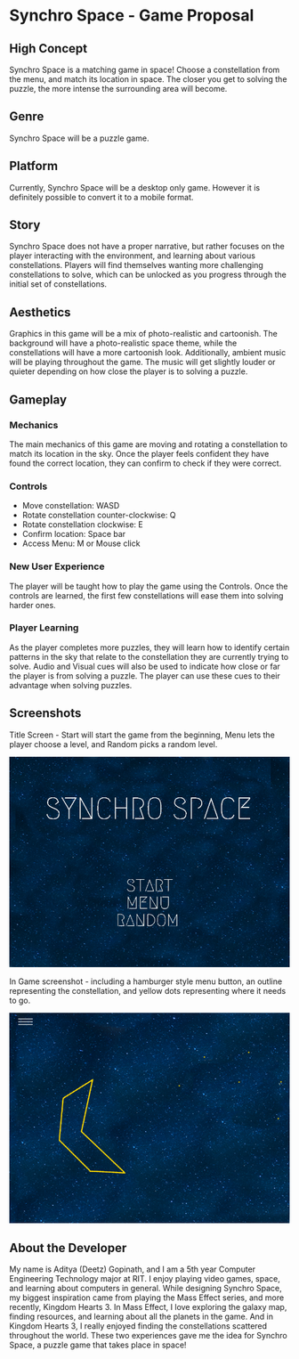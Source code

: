 # Synchro Space - Game Proposal
## High Concept
Synchro Space is a matching game in space! Choose a constellation from the menu, and match its location in space. The closer you get to solving the puzzle, the more intense the surrounding area will become.
## Genre
Synchro Space will be a puzzle game.
## Platform
Currently, Synchro Space will be a desktop only game. However it is definitely possible to convert it to a mobile format.
## Story
Synchro Space does not have a proper narrative, but rather focuses on the player interacting with the environment, and learning about various constellations. Players will find themselves wanting more challenging constellations to solve, which can be unlocked as you progress through the initial set of constellations.
## Aesthetics
Graphics in this game will be a mix of photo-realistic and cartoonish. The background will have a photo-realistic space theme, while the constellations will have a more cartoonish look. Additionally, ambient music will be playing throughout the game. The music will get slightly louder or quieter depending on how close the player is to solving a puzzle.
## Gameplay
### Mechanics
The main mechanics of this game are moving and rotating a constellation to match its location in the sky. Once the player feels confident they have found the correct location, they can confirm to check if they were correct.
### Controls
* Move constellation: WASD
* Rotate constellation counter-clockwise: Q
* Rotate constellation clockwise: E
* Confirm location: Space bar
* Access Menu: M or Mouse click
### New User Experience
The player will be taught how to play the game using the Controls. Once the controls are learned, the first few constellations will ease them into solving harder ones.
### Player Learning
As the player completes more puzzles, they will learn how to identify certain patterns in the sky that relate to the constellation they are currently trying to solve. Audio and Visual cues will also be used to indicate how close or far the player is from solving a puzzle. The player can use these cues to their advantage when solving puzzles.
## Screenshots
Title Screen - Start will start the game from the beginning, Menu lets the player choose a level, and Random picks a random level.

![titleScreen](https://github.com/axg9168/IGME-230/blob/master/project-1/media/titleScreen.png "Title Screen")

In Game screenshot - including a hamburger style menu button, an outline representing the constellation, and yellow dots representing where it needs to go.

![inGame](https://github.com/axg9168/IGME-230/blob/master/project-1/media/inGame2.png "In Game")

## About the Developer
My name is Aditya (Deetz) Gopinath, and I am a 5th year Computer Engineering Technology major at RIT. I enjoy playing video games, space, and learning about computers in general. While designing Synchro Space, my biggest inspiration came from playing the Mass Effect series, and more recently, Kingdom Hearts 3. In Mass Effect, I love exploring the galaxy map, finding resources, and learning about all the planets in the game. And in Kingdom Hearts 3, I really enjoyed finding the constellations scattered throughout the world. These two experiences gave me the idea for Synchro Space, a puzzle game that takes place in space!
